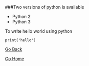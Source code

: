 ###Two versions of python is available
* Python 2
* Python 3

To write hello world using python

`print('hello')`


[Go Back](python.md)

[Go Home](index.md)
